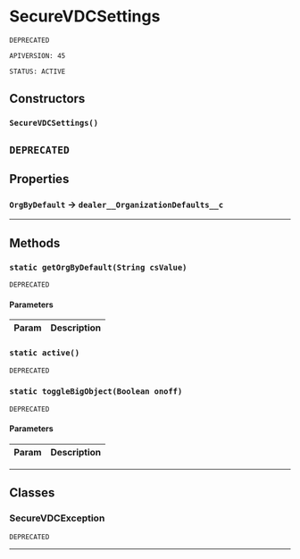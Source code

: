 # SecureVDCSettings

`DEPRECATED`

`APIVERSION: 45`

`STATUS: ACTIVE`
## Constructors
### `SecureVDCSettings()`

`DEPRECATED`
---
## Properties

### `OrgByDefault` → `dealer__OrganizationDefaults__c`


---
## Methods
### `static getOrgByDefault(String csValue)`

`DEPRECATED`
#### Parameters
|Param|Description|
|---|---|

### `static active()`

`DEPRECATED`
### `static toggleBigObject(Boolean onoff)`

`DEPRECATED`
#### Parameters
|Param|Description|
|---|---|

---
## Classes
### SecureVDCException

`DEPRECATED`

---
